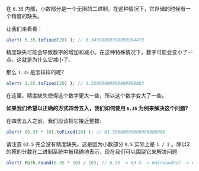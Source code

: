 在 `6.35` 内部，小数部分是一个无限的二进制。在这种情况下，它存储的时候有一个精度的缺失。

让我们来看看：

```js run
alert( 6.35.toFixed(20) ); // 6.34999999999999964473
```

精度缺失可能会导致数字的增加和减小。在这种特殊情况下，数字可能会变小了一点，这就是为什么它减小了。

那么 `1.35` 是怎样样的呢?

```js run
alert( 1.35.toFixed(20) ); // 1.35000000000000008882
```

在这里，精度缺失使得这个数字更大一些，所以这个数字变大了一些。

**如果我们希望以正确的方式四舍五入，我们如何使用 `6.35` 为例来解决这个问题?**

在四舍五入之前，我们应该把它接近整数:

```js run
alert( (6.35 * 10).toFixed(20) ); // 63.50000000000000000000
```

请注意 `63.5` 完全没有精度缺失。这是因为小数部分 `0.5` 实际上是 `1 / 2` 。除以2的幂的分数在二进制系统中被精确地表示，现在我们可以围绕它来解决问题:


```js run
alert( Math.round(6.35 * 10) / 10); // 6.35 -> 63.5 -> 64(rounded) -> 6.4
```

